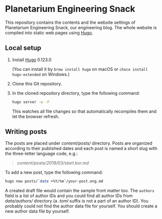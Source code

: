 Planetarium Engineering Snack
=============================

This repository contains the contents and the website settings of
Planetarium Engineering Snack, our engineering blog.  The whole website
is compiled into static web pages using [Hugo].

[Hugo]: https://gohugo.io/


Local setup
-----------

 1. Install [Hugo] 0.123.0

    (You can install it by `brew install hugo` on macOS or
    `choco install hugo-extended` on Windows.)

 2. Clone this Git repository.

 3. In the cloned repository directory, type the following command:

    ~~~~ bash
    hugo server -w -F
    ~~~~

    This watches all file changes so that automatically recompiles them and
    let the browser refresh.


Writing posts
-------------

The posts are placed under *content/posts/* directory.  Posts are organized
according to their published dates and each post is named a short slug with
the three-letter language code, e.g.:

> *content/posts/2019/03/start.kor.md*

To add a new post, type the following command:

~~~~ bash
hugo new posts/`date +%Y/%m`/your-post.eng.md
~~~~

A created draft file would contain the sample front matter too.
The `authors` field is a list of author IDs and you could find all
author IDs from *data/authors/* directory (a *.toml* suffix is not
a part of an author ID).  You probably could not find the author data
file for yourself.  You should create a new author data file by yourself.
